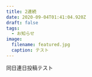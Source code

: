 ```yaml
---
title: 2連続
date: 2020-09-04T01:41:04.920Z
draft: false
tags:
  - お知らせ
image:
  filename: featured.jpg
  caption: テスト
---
```

同日連日投稿テスト